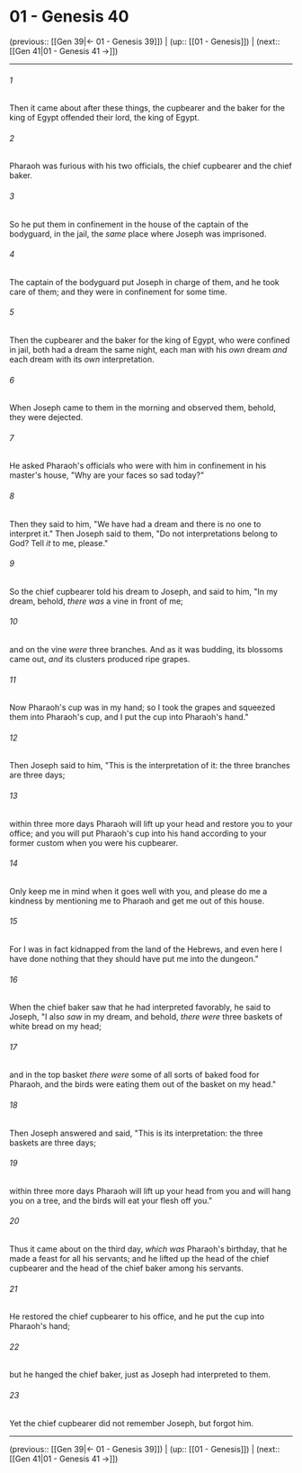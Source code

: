 # 01 - Genesis 40

(previous:: [[Gen 39|← 01 - Genesis 39]]) | (up:: [[01 - Genesis]]) | (next:: [[Gen 41|01 - Genesis 41 →]])

***


###### 1 
Then it came about after these things, the cupbearer and the baker for the king of Egypt offended their lord, the king of Egypt. 

###### 2 
Pharaoh was furious with his two officials, the chief cupbearer and the chief baker. 

###### 3 
So he put them in confinement in the house of the captain of the bodyguard, in the jail, the _same_ place where Joseph was imprisoned. 

###### 4 
The captain of the bodyguard put Joseph in charge of them, and he took care of them; and they were in confinement for some time. 

###### 5 
Then the cupbearer and the baker for the king of Egypt, who were confined in jail, both had a dream the same night, each man with his _own_ dream _and_ each dream with its _own_ interpretation. 

###### 6 
When Joseph came to them in the morning and observed them, behold, they were dejected. 

###### 7 
He asked Pharaoh's officials who were with him in confinement in his master's house, "Why are your faces so sad today?" 

###### 8 
Then they said to him, "We have had a dream and there is no one to interpret it." Then Joseph said to them, "Do not interpretations belong to God? Tell _it_ to me, please." 

###### 9 
So the chief cupbearer told his dream to Joseph, and said to him, "In my dream, behold, _there was_ a vine in front of me; 

###### 10 
and on the vine _were_ three branches. And as it was budding, its blossoms came out, _and_ its clusters produced ripe grapes. 

###### 11 
Now Pharaoh's cup was in my hand; so I took the grapes and squeezed them into Pharaoh's cup, and I put the cup into Pharaoh's hand." 

###### 12 
Then Joseph said to him, "This is the interpretation of it: the three branches are three days; 

###### 13 
within three more days Pharaoh will lift up your head and restore you to your office; and you will put Pharaoh's cup into his hand according to your former custom when you were his cupbearer. 

###### 14 
Only keep me in mind when it goes well with you, and please do me a kindness by mentioning me to Pharaoh and get me out of this house. 

###### 15 
For I was in fact kidnapped from the land of the Hebrews, and even here I have done nothing that they should have put me into the dungeon." 

###### 16 
When the chief baker saw that he had interpreted favorably, he said to Joseph, "I also _saw_ in my dream, and behold, _there were_ three baskets of white bread on my head; 

###### 17 
and in the top basket _there were_ some of all sorts of baked food for Pharaoh, and the birds were eating them out of the basket on my head." 

###### 18 
Then Joseph answered and said, "This is its interpretation: the three baskets are three days; 

###### 19 
within three more days Pharaoh will lift up your head from you and will hang you on a tree, and the birds will eat your flesh off you." 

###### 20 
Thus it came about on the third day, _which was_ Pharaoh's birthday, that he made a feast for all his servants; and he lifted up the head of the chief cupbearer and the head of the chief baker among his servants. 

###### 21 
He restored the chief cupbearer to his office, and he put the cup into Pharaoh's hand; 

###### 22 
but he hanged the chief baker, just as Joseph had interpreted to them. 

###### 23 
Yet the chief cupbearer did not remember Joseph, but forgot him.

***

(previous:: [[Gen 39|← 01 - Genesis 39]]) | (up:: [[01 - Genesis]]) | (next:: [[Gen 41|01 - Genesis 41 →]])
